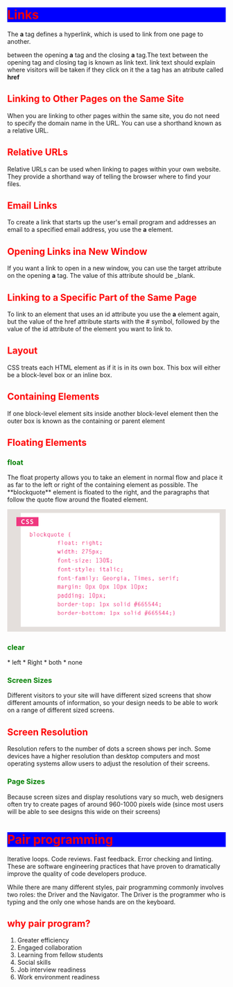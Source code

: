 <h1 style='color:red; background-color:blue'>Links </h1>

The **a** tag defines a hyperlink, which is used to link from one page to another.


between the opening **a** tag and the closing **a** tag.The text between the opening tag and closing tag 
is known as link text.
link text should explain where visitors will be taken if they click on it
the a tag has an atribute called <b> href</b>

<h2 style='color:red'> Linking to Other Pages on the Same Site</h2>

When you are linking to other 
pages within the same site, 
you do not need to specify the 
domain name in the URL. You 
can use a shorthand known as a 
relative URL.

<h2 style='color:red'> Relative URLs </h2>

Relative URLs can be used when linking to pages within your own 
website. They provide a shorthand way of telling the browser where to 
find your files.
<h2 style='color:red'> Email Links</h2>

To create a link that starts up 
the user's email program and 
addresses an email to a specified 
email address, you use the **a**
element.

<h2 style='color:red'> Opening Links ina New Window</h2>

If you want a link to open in a 
new window, you can use the 
target attribute on the opening 
**a** tag. The value of this 
attribute should be _blank.

<h2 style='color:red'> Linking to a Specific Part of the Same Page</h2>

To link to an element that uses 
an id attribute you use the **a**
element again, but the value of 
the href attribute starts with 
the # symbol, followed by the 
value of the id attribute of the 
element you want to link to.

<h2 style='color:red'> Layout</h2>

CSS treats each HTML element as if it is in its 
own box. This box will either be a block-level
box or an inline box.

<h2 style='color:red'> Containing Elements</h2>

If one block-level element sits inside another 
block-level element then the outer box is 
known as the containing or parent element

<h2 style='color:red'> Floating Elements</h2>

<h3 style='color:green'> float</h3>
The float property allows you 
to take an element in normal 
flow and place it as far to the 
left or right of the containing 
element as possible.
The **blockquote** element 
is floated to the right, and the 
paragraphs that follow the quote 
flow around the floated element.

![image](img/Capture8.PNG)

<h3 style='color:green'> clear</h3>
* left
* Right
* both
* none

<h3 style='color:green'> Screen Sizes</h2>

Different visitors to your site will have different sized screens that show 
different amounts of information, so your design needs to be able to 
work on a range of different sized screens.

<h2 style='color:red'> Screen Resolution</h2>

Resolution refers to the number of dots a screen shows per inch. Some 
devices have a higher resolution than desktop computers and most 
operating systems allow users to adjust the resolution of their screens.

<h3 style='color:green'> Page Sizes</h3>

Because screen sizes and display resolutions vary so much, web 
designers often try to create pages of around 960-1000 pixels wide 
(since most users will be able to see designs this wide on their screens)

<h1 style='color:red; background-color:blue'> Pair programming
 </h1>
Iterative loops. Code reviews. Fast feedback. Error checking and linting. These are software engineering practices that have proven to dramatically improve the quality of code developers produce.

While there are many different styles, pair programming commonly involves two roles: the Driver and the Navigator. The Driver is the programmer who is typing and the only one whose hands are on the keyboard.

<h2 style='color:red'> why pair program?</h2>

1. Greater efficiency
2. Engaged collaboration
3. Learning from fellow students
4. Social skills
5. Job interview readiness
6. Work environment readiness

